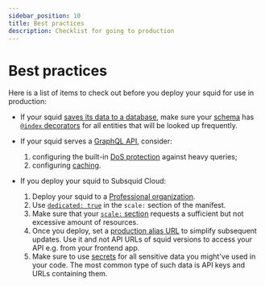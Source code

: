 ```yaml
---
sidebar_position: 10
title: Best practices
description: Checklist for going to production
---
```


# Best practices

Here is a list of items to check out before you deploy your squid for use in production:

* If your squid [saves its data to a database](/sdk/resources/persisting-data/typeorm), make sure your [schema](/sdk/reference/schema-file) has [`@index` decorators](/sdk/reference/schema-file/indexes-and-constraints) for all entities that will be looked up frequently.

* If your squid serves a [GraphQL API](/sdk/reference/graphql-server), consider:
  1. configuring the built-in [DoS protection](/sdk/reference/graphql-server/dos-protection) against heavy queries;
  2. configuring [caching](/sdk/reference/graphql-server/caching).

* If you deploy your squid to Subsquid Cloud:
  1. Deploy your squid to a [Professional organization](/cloud/resources/organizations/#professional-organizations).
  2. Use [`dedicated: true`](/cloud/reference/scale/#dedicated) in the `scale:` section of the manifest.
  3. Make sure that your [`scale:` section](/cloud/reference/scale) requests a sufficient but not excessive amount of resources.
  4. Once you deploy, set a [production alias URL](/cloud/resources/production-alias) to simplify subsequent updates. Use it and not API URLs of squid versions to access your API e.g. from your frontend app.
  5. Make sure to use [secrets](/cloud/resources/env-variables/#secrets) for all sensitive data you might've used in your code. The most common type of such data is API keys and URLs containing them.
